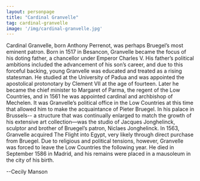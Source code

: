 ```yaml
---
layout: personpage
title: "Cardinal Granvelle"
tag: cardinal-granvelle
image: '/img/cardinal-granvelle.jpg'
---
```


<p>Cardinal Granvelle, born Anthony Perrenot, was perhaps Bruegel’s most eminent patron. Born in 1517 in Besancon, Granvelle became the focus of his doting father, a chancellor under Emperor Charles V. His father’s political ambitions included the advancement of his son’s career, and due to this forceful backing, young Granvelle was educated and treated as a rising statesman. He studied at the University of Padua and was appointed the apostolical protonotary by Clement VII at the age of fourteen. Later he became the chief minister to Margaret of Parma, the regent of the Low Countries, and in 1561 he was appointed cardinal and archbishop of Mechelen. It was Granvelle’s political office in the Low Countries at this time that allowed him to make the acquaintance of Pieter Bruegel. In his palace in Brussels-- a structure that was continually enlarged to match the growth of his extensive art collection—was the studio of Jacques Jonghelinck, sculptor and brother of Bruegel’s patron, Niclaes Jonghelinck. In 1563, Granvelle acquired The Flight into Egypt, very likely through direct purchase from Bruegel. Due to religious and political tensions, however, Granvelle was forced to leave the Low Countries the following year. He died in September 1586 in Madrid, and his remains were placed in a mausoleum in the city of his birth.</p>
<p>--Cecily Manson</p>